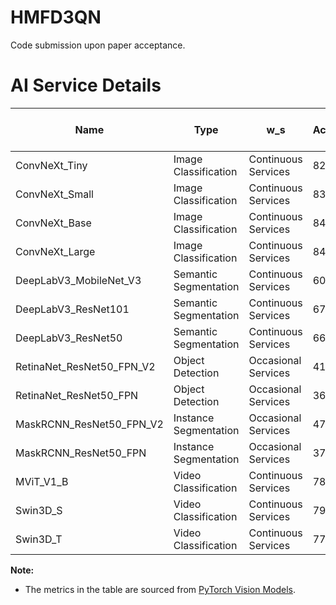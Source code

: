 # HMFD3QN
Code submission upon paper acceptance.

# AI Service Details

| Name                          | Type                 | w_s                  | Accuracy | Model Size (MB) | GFLOPs  | Input Size (MB) |
|-------------------------------|----------------------|----------------------|----------|------------------|---------|-----------------|
| ConvNeXt_Tiny                 | Image Classification | Continuous Services  | 82.52    | 28.6             | 4.46    | 0.57            |
| ConvNeXt_Small                | Image Classification | Continuous Services  | 83.616   | 50.2             | 8.68    | 0.57            |
| ConvNeXt_Base                 | Image Classification | Continuous Services  | 84.062   | 88.6             | 15.36   | 0.57            |
| ConvNeXt_Large                | Image Classification | Continuous Services  | 84.414   | 197.8            | 34.36   | 0.57            |
| DeepLabV3_MobileNet_V3        | Semantic Segmentation| Continuous Services  | 60.3     | 11.0             | 10.45   | 3.00            |
| DeepLabV3_ResNet101           | Semantic Segmentation| Continuous Services  | 67.4     | 61.0             | 258.74  | 3.00            |
| DeepLabV3_ResNet50            | Semantic Segmentation| Continuous Services  | 66.4     | 42.0             | 178.72  | 3.00            |
| RetinaNet_ResNet50_FPN_V2     | Object Detection     | Occasional Services  | 41.5     | 38.2             | 152.24  | 7.81            |
| RetinaNet_ResNet50_FPN        | Object Detection     | Occasional Services  | 36.4     | 34.0             | 151.54  | 7.81            |
| MaskRCNN_ResNet50_FPN_V2      | Instance Segmentation| Occasional Services  | 47.4     | 46.4             | 133.92  | 7.81            |
| MaskRCNN_ResNet50_FPN         | Instance Segmentation| Occasional Services  | 37.9     | 44.4             | 137.42  | 7.81            |
| MViT_V1_B                     | Video Classification | Continuous Services  | 78.477   | 36.6             | 70.6    | 19.66           |
| Swin3D_S                      | Video Classification | Continuous Services  | 79.521   | 49.8             | 82.84   | 19.66           |
| Swin3D_T                      | Video Classification | Continuous Services  | 77.715   | 28.2             | 43.88   | 19.66           |

**Note:**  
- The metrics in the table are sourced from [PyTorch Vision Models](https://pytorch.org/vision/stable/models.html?spm=5176.28103460.0.0.3bb45d27eKerum).
